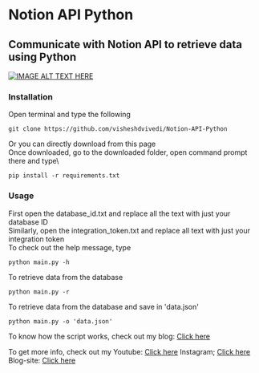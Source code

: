 # Notion API Python
## Communicate with Notion API to retrieve data using Python
[![IMAGE ALT TEXT HERE](https://img.youtube.com/vi/Nlc0eFDnx6E/0.jpg)](https://www.youtube.com/watch?v=Nlc0eFDnx6E)
### Installation
Open terminal and type the following
```
git clone https://github.com/visheshdvivedi/Notion-API-Python
```
Or you can directly download from this page\
Once downloaded, go to the downloaded folder, open command prompt there and type\
```
pip install -r requirements.txt
```
### Usage
First open the database_id.txt and replace all the text with just your database ID\
Similarly, open the integration_token.txt and replace all text with just your integration token\
To check out the help message, type
```
python main.py -h
```
To retrieve data from the database
```
python main.py -r
```
To retrieve data from the database and save in 'data.json'
```
python main.py -o 'data.json'
```
To know how the script works, check out my blog:
[Click here](https://itsallaboutpython.blogspot.com/2021/05/notion-api-python.html)

To get more info, check out my
Youtube: [Click here](https://www.youtube.com/channel/UCggZvARaczWC4wc4E6f330w?sub_confirmation=1)
Instagram; [Click here](http://instagram.com/itsallaboutpython)
Blog-site: [Click here](http://itsallaboutpython.blogspot.com/)
